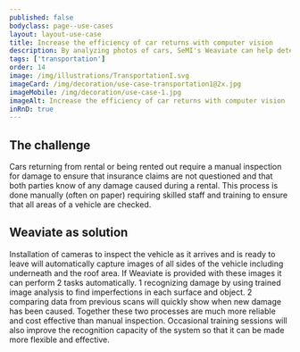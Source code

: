 ```yaml
---
published: false
bodyclass: page--use-cases
layout: layout-use-case
title: Increase the efficiency of car returns with computer vision
description: By analyzing photos of cars, SeMI's Weaviate can help determine if cars are returned properly and undamaged.
tags: ['transportation']
order: 14
image: /img/illustrations/TransportationI.svg
imageCard: /img/decoration/use-case-transportation1@2x.jpg
imageMobile: /img/decoration/use-case-1.jpg
imageAlt: Increase the efficiency of car returns with computer vision
inRnD: true
---
```


## The challenge

Cars returning from rental or being rented out require a manual inspection for damage to ensure that insurance claims are not questioned and that both parties know of any damage caused during a rental. This process is done manually (often on paper) requiring skilled staff and training to ensure that all areas of a vehicle are checked.

## Weaviate as solution

Installation of cameras to inspect the vehicle as it arrives and is ready to leave will automatically capture images of all sides of the vehicle including underneath and the roof area. If Weaviate is provided with these images it can perform 2 tasks automatically. 1 recognizing damage by using trained image analysis to find imperfections in each surface and object. 2 comparing data from previous scans will quickly show when new damage has been caused. Together these two processes are much more reliable and cost effective than manual inspection. Occasional training sessions will also improve the recognition capacity of the system so that it can be made more flexible and effective.